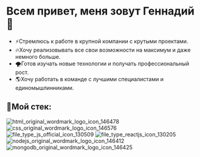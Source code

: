 # Всем привет, меня зовут Геннадий 👋

- ⚡Cтремлюсь к работе в крупной компании с крутыми проектами.
- 🔥Хочу реализовывать все свои возможности на максимум и даже немного больше.
- 🌪Готов изучать новые технологии и получать профессиональный рост.
- 🌎Хочу работать в команде с лучшими специалистами и единомышлинниками.

## 🔨Мой стек:

![html_original_wordmark_logo_icon_146478](https://user-images.githubusercontent.com/69755276/132522853-01d8b420-fa1a-4f88-ad52-9ef8aec6263a.png)
![css_original_wordmark_logo_icon_146576](https://user-images.githubusercontent.com/69755276/132522859-9bf96b65-3698-43b7-82ce-c3d2e311ab96.png)
![file_type_js_official_icon_130509](https://user-images.githubusercontent.com/69755276/132522873-cdd59341-48ec-492f-8e90-201b3fce5077.png)
![file_type_reactjs_icon_130205](https://user-images.githubusercontent.com/69755276/132522882-fc508fec-eed8-41d2-9ee2-799c1534812e.png)
![nodejs_original_wordmark_logo_icon_146412](https://user-images.githubusercontent.com/69755276/132522889-6b25c195-7fe9-4c6f-bc60-62c31e42266d.png)
![mongodb_original_wordmark_logo_icon_146425](https://user-images.githubusercontent.com/69755276/132522895-841bec54-1385-40e7-b2bd-ef18fc26f151.png)



<!--
**HikkaTown/HikkaTown** is a ✨ _special_ ✨ repository because its `README.md` (this file) appears on your GitHub profile.

Here are some ideas to get you started:

- 🔭 I’m currently working on ...
- 🌱 I’m currently learning ...
- 👯 I’m looking to collaborate on ...
- 🤔 I’m looking for help with ...
- 💬 Ask me about ...
- 📫 How to reach me: ...
- 😄 Pronouns: ...
- ⚡ Fun fact: ...
-->
